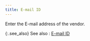 ```yaml
---
title: E-mail ID
---
```



Enter the E-mail  address of the vendor.


{:.see_also}
See also
: [E-mail  ID](JavaScript:RelatedTopics1.Click())<!--Metadata type="DesignerControl" startspan
<object CLASSID="clsid:ADB880A6-D8FF-11CF-9377-00AA003B7A11"
	ID=RelatedTopics1
	TYPE="application/x-oleobject">
</object>-->

<object classid="clsid:ADB880A6-D8FF-11CF-9377-00AA003B7A11" id="RelatedTopics1" type="application/x-oleobject"> 
 <param name="Command" value="Related Topics">
<param name="Window" value="second">
<param name="Item1" value="E-mail ID;{{site.mv_chm}}/vendor-details/vendor-billing-information/e_mail_id_vendor_billing_information.html">
</object><!--Metadata type="DesignerControl" endspan-->
